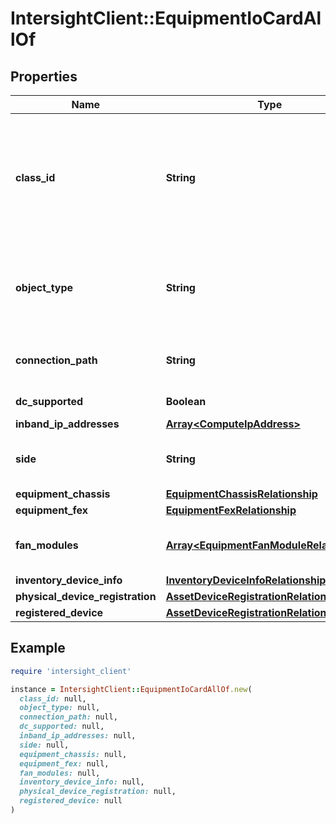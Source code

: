# IntersightClient::EquipmentIoCardAllOf

## Properties

| Name | Type | Description | Notes |
| ---- | ---- | ----------- | ----- |
| **class_id** | **String** | The fully-qualified name of the instantiated, concrete type. This property is used as a discriminator to identify the type of the payload when marshaling and unmarshaling data. | [default to &#39;equipment.IoCard&#39;] |
| **object_type** | **String** | The fully-qualified name of the instantiated, concrete type. The value should be the same as the &#39;ClassId&#39; property. | [default to &#39;equipment.IoCard&#39;] |
| **connection_path** | **String** | Switch Id to which the IOM is connected to. The value can be A or B. | [optional][readonly] |
| **dc_supported** | **Boolean** | IOM device connector support. | [optional][readonly] |
| **inband_ip_addresses** | [**Array&lt;ComputeIpAddress&gt;**](ComputeIpAddress.md) |  | [optional] |
| **side** | **String** | Location of IOM within a chassis. The value can be left or right. | [optional][readonly] |
| **equipment_chassis** | [**EquipmentChassisRelationship**](EquipmentChassisRelationship.md) |  | [optional] |
| **equipment_fex** | [**EquipmentFexRelationship**](EquipmentFexRelationship.md) |  | [optional] |
| **fan_modules** | [**Array&lt;EquipmentFanModuleRelationship&gt;**](EquipmentFanModuleRelationship.md) | An array of relationships to equipmentFanModule resources. | [optional] |
| **inventory_device_info** | [**InventoryDeviceInfoRelationship**](InventoryDeviceInfoRelationship.md) |  | [optional] |
| **physical_device_registration** | [**AssetDeviceRegistrationRelationship**](AssetDeviceRegistrationRelationship.md) |  | [optional] |
| **registered_device** | [**AssetDeviceRegistrationRelationship**](AssetDeviceRegistrationRelationship.md) |  | [optional] |

## Example

```ruby
require 'intersight_client'

instance = IntersightClient::EquipmentIoCardAllOf.new(
  class_id: null,
  object_type: null,
  connection_path: null,
  dc_supported: null,
  inband_ip_addresses: null,
  side: null,
  equipment_chassis: null,
  equipment_fex: null,
  fan_modules: null,
  inventory_device_info: null,
  physical_device_registration: null,
  registered_device: null
)
```

